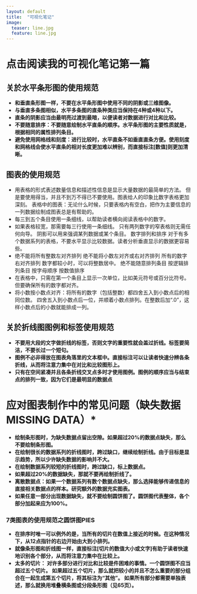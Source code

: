 ```yaml
---
layout: default
title:  "可视化笔记"
image:
  teaser: line.jpg
  feature: line.jpg
---
```


# 点击阅读我的可视化笔记第一篇

## **关於水平条形图的使用规范**

+ **和垂直条形图一样，不要在水平条形图中使用不同的阴影或三维图像。**
+ **与垂直多条图相似，水平多条图的直条种类应当保持在4种或4种以下。**
+ **直条的阴影应当由最明亮过渡到最暗，以便读者对数据进行对比和比较。**
+ **不要随意排序：不要随意绘制水平直条的顺序。水平条形图的主要性质就是，根据相同的属性排列条目。**
+ **避免使用网格线和刻度：进行比较时，水平直条不如垂直直条方便。使用刻度和网格线会使水平直条的相对长度更加难以辨别，而直接标注[数值]则更加清晰。**

## 图表的使用规范

+ 用表格的形式表述数量信息和描述性信息是显示大量数据的最简单的方法。
但是要使用得当，并且不到万不得已不要使用。图表给人的印象比数字表格更加深刻。
表格中的图表：无论什么时候，只要表格内有空白，把作为主要信息的一列数据绘制成图表总是有帮助的。
+ 每三到五个条目使用一条细线，以帮助读者横向阅读表格中的数字。
+ 如果表格较宽，那需要每三行使用一条细线。
只有两列数字的窄表格则无需任何向导。
阴影可以用来强调某列数据或某个条目。
数字排列和排序
对于有多个数据系列的表格，不要水平显示比较数据。读者分析垂直显示的数据更容易些。
+ 绝不能将所有整数左对齐排列
绝不能将小数左对齐或右对齐排列
所有的数字右对齐排列
数字都较小时，可以将整数居中。
绝不能随意排列条目
按逻辑排列条目
按字母顺序
按数值排序
+ 在表格中，只需在第一个条目上显示一次单位，比如美元符号或百分比符号。但要确保所有的数字都对齐。
+ 将小数按小数点对齐：将所有的数字（包括整数）都四舍五入到小数点后的相同位数。
四舍五入到小数点后一位，并顺着小数点排列。在整数后加“.0”，这样小数点后的小数就能排成一列。

## 关於折线图图例和标签使用规范
+ **不要用大段的文字做折线的标签，否则文字的重要性就会盖过折线。标签要简洁，不要长过一个短句。**
+ **图例不必非得放在图表角落里的文本框中。直接标注可以让读者快速分辨各条折线，从而将注意力集中在对比和比较图形上。**
+ **只有在空间紧凑并且各条折线交叉点多时才使用图例。图例的顺序应当与结束点的排列一致，因为它们是最明显的数据点**

# 应对图表制作中的常见问题（缺失数据MISSING DATA）*
+ **绘制条形图时，为缺失数据点留出空隙。如果超过20%的数据点缺失，那么不要绘制条形图。**
+ **在绘制很长的数据系列的折线图时，跨过缺口，继续绘制折线。由于目标是显示趋势，所以少许缺失数据的影响并不大。**
+ **在绘制数据系列较短的折线图时，跨过缺口，标上数据点。**
+ **如果超过20%的数据缺失，那就不要再绘制折线了。**
+ **离散数据点：如果一个数据系列有数个数据点缺失，那么选择能够传递信息的直接相关数据点的样本。研究额外的数据充实图表。**
+ **如果任意一部分出现数据缺失，就不要绘制圆饼图了。圆饼图代表整体，各个部分加起来应为100%。**

### 7类图表的使用规范之圆饼图PIES
+ **在排序时唯一可以例外的是，当所有的切片在数值上接近的时候。在这种情况下，从12点指针的右边开始由大到小排列。**
+ **就像条形图和折线图一样，直接标注[切片的数值大小或文字]有助于读者快速地识别各个部分，从而将注意力集中在比较上。**
+ **太多的切片：
对许多部分进行对比和比较是件困难的事情。一个圆饼图不应当超过五个切片。
如果超过五个切片，那么就把较小的并且不怎么重要的部分组合在一起生成第五个切片，将其标注为“其他”。
如果所有部分都需要单独表述，那么就换用堆叠横条图或分段条形图（见65页）。**

